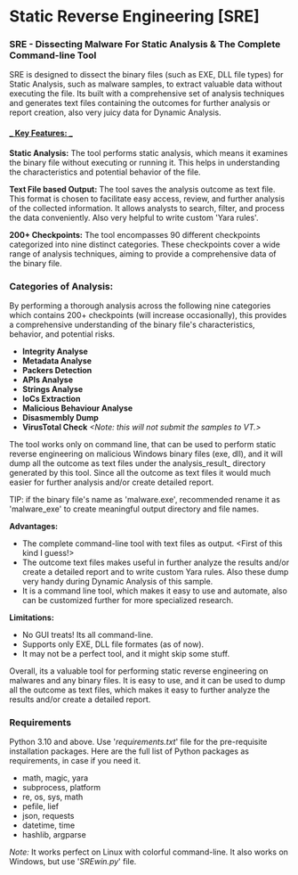# Static Reverse Engineering [SRE]
### SRE - Dissecting Malware For Static Analysis & The Complete Command-line Tool

SRE is designed to dissect the binary files (such as EXE, DLL file types) for Static Analysis, such as malware samples, to extract valuable data without executing the file. Its built with a comprehensive set of analysis techniques and generates text files containing the outcomes for further analysis or report creation, also very juicy data for Dynamic Analysis.

 #### <u>_ **Key Features:** _</u>
**Static Analysis:** The tool performs static analysis, which means it examines the binary file without executing or running it. This helps in understanding the characteristics and potential behavior of the file.

**Text File based Output:** The tool saves the analysis outcome as text file. This format is chosen to facilitate easy access, review, and further analysis of the collected information. It allows analysts to search, filter, and process the data conveniently.  Also very helpful to write custom 'Yara rules'.

**200+ Checkpoints:** The tool encompasses 90 different checkpoints categorized into nine distinct categories. These checkpoints cover a wide range of analysis techniques, aiming to provide a comprehensive data of the binary file.


### **Categories of Analysis:**
By performing a thorough analysis across the following nine categories which contains 200+ checkpoints (will increase occasionally), this provides a comprehensive understanding of the binary file's characteristics, behavior, and potential risks.

-   **Integrity Analyse**
-   **Metadata Analyse**
-   **Packers Detection**
-   **APIs Analyse**
-   **Strings Analyse**
-   **IoCs Extraction**
-   **Malicious Behaviour Analyse**
-   **Disasmembly Dump**
-   **VirusTotal Check**     _<Note: this will not submit the samples to VT.>_

The tool works only on command line, that can be used to perform static reverse engineering on malicious Windows binary files (exe, dll), and it will dump all the outcome as text files under the analysis_result_<binaryfilename> directory generated by this tool. Since all the outcome as text files it would much easier for further analysis and/or create detailed report.

TIP:  if the binary file's name as 'malware.exe', recommended rename it as 'malware_exe' to create meaningful output directory and file names.

**Advantages:**
- The complete command-line tool with text files as output. <First of this kind I guess!>
- The outcome text files makes useful in further analyze the results and/or create a detailed report and to write custom Yara rules.  Also these dump very handy during Dynamic Analysis of this sample.
- It is a command line tool, which makes it easy to use and automate, also can be customized further for more specialized research.

**Limitations:**
-  No GUI treats!  Its all command-line.
-  Supports only EXE, DLL file formates (as of now).
-  It may not be a perfect tool, and it might skip some stuff.

Overall, its a valuable tool for performing static reverse engineering on malwares and any binary files. It is easy to use, and it can be used to dump all the outcome as text files, which makes it easy to further analyze the results and/or create a detailed report.


### Requirements
Python 3.10 and above.
Use '_requirements.txt_' file for the pre-requisite installation packages.
Here are the full list of Python packages as requirements, in case if you need it.
- math, magic, yara
- subprocess, platform
- re, os, sys, math
- pefile, lief
- json, requests
- datetime, time
- hashlib, argparse

_Note:_ It works perfect on Linux with colorful command-line. It also works on Windows, but use '_SREwin.py_' file.




















